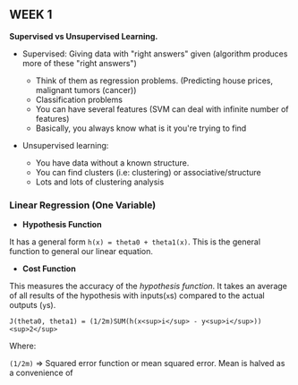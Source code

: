 ## WEEK 1

**Supervised vs Unsupervised Learning.**
  - Supervised: Giving data with "right answers" given (algorithm produces more of these "right answers")
    - Think of them as regression problems. (Predicting house prices, malignant tumors (cancer))
    - Classification problems
    - You can have several features (SVM can deal with infinite number of features)
    - Basically, you always know what is it you're trying to find

  - Unsupervised learning:
    - You have data without a known structure.
    - You can find clusters (i.e: clustering) or associative/structure
    - Lots and lots of clustering analysis

### Linear Regression (One Variable)

- **Hypothesis Function**

It has a general form `h(x) = theta0 + theta1(x)`.
This is the general function to general our linear equation.



- **Cost Function**

This measures the accuracy of the *hypothesis function*. It takes an average of all results of the hypothesis with inputs(`x`s) compared to the actual outputs (`y`s). 

    J(theta0, theta1) = (1/2m)SUM(h(x<sup>i</sup> - y<sup>i</sup>))<sup>2</sup>

Where:

  `(1/2m)` => Squared error function or mean squared error. Mean is halved as a convenience of 
